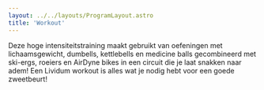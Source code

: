 ```yaml
---
layout: ../../layouts/ProgramLayout.astro
title: 'Workout'
---
```

Deze hoge intensiteitstraining maakt gebruikt van oefeningen met lichaamsgewicht, dumbells, kettlebells en medicine balls gecombineerd met ski-ergs, roeiers en AirDyne bikes in een circuit die je laat snakken naar adem! Een Lividum workout is alles wat je nodig hebt voor een goede zweetbeurt!